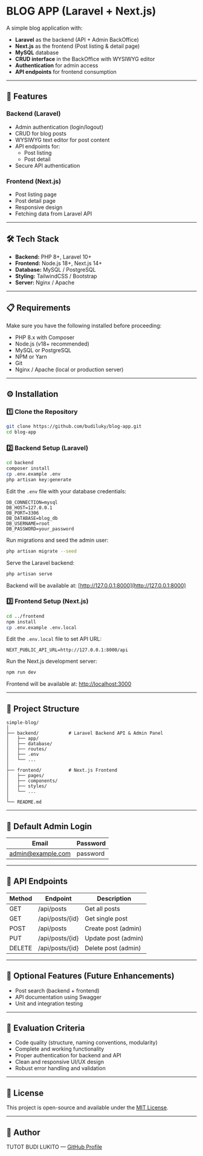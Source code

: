 # BLOG APP (Laravel + Next.js)

A simple blog application with:  
- **Laravel** as the backend (API + Admin BackOffice)  
- **Next.js** as the frontend (Post listing & detail page)  
- **MySQL** database  
- **CRUD interface** in the BackOffice with WYSIWYG editor  
- **Authentication** for admin access  
- **API endpoints** for frontend consumption  

---

## 🚀 Features

### Backend (Laravel)
- Admin authentication (login/logout)  
- CRUD for blog posts  
- WYSIWYG text editor for post content  
- API endpoints for:  
  - Post listing  
  - Post detail  
- Secure API authentication  

### Frontend (Next.js)
- Post listing page  
- Post detail page  
- Responsive design  
- Fetching data from Laravel API  

---

## 🛠 Tech Stack

- **Backend:** PHP 8+, Laravel 10+  
- **Frontend:** Node.js 18+, Next.js 14+  
- **Database:** MySQL / PostgreSQL  
- **Styling:** TailwindCSS / Bootstrap  
- **Server:** Nginx / Apache  

---

## 📋 Requirements

Make sure you have the following installed before proceeding:

- PHP 8.x with Composer  
- Node.js (v18+ recommended)  
- MySQL or PostgreSQL  
- NPM or Yarn  
- Git  
- Nginx / Apache (local or production server)  

---

## ⚙️ Installation

### 1️⃣ Clone the Repository

```bash
git clone https://github.com/budiluky/blog-app.git
cd blog-app
```

### 2️⃣ Backend Setup (Laravel)

```bash
cd backend
composer install
cp .env.example .env
php artisan key:generate
```

Edit the `.env` file with your database credentials:

```env
DB_CONNECTION=mysql
DB_HOST=127.0.0.1
DB_PORT=3306
DB_DATABASE=blog_db
DB_USERNAME=root
DB_PASSWORD=your_password
```

Run migrations and seed the admin user:

```bash
php artisan migrate --seed
```

Serve the Laravel backend:

```bash
php artisan serve
```

Backend will be available at: [http://127.0.0.1:8000](http://127.0.0.1:8000)

### 3️⃣ Frontend Setup (Next.js)

```bash
cd ../frontend
npm install
cp .env.example .env.local
```

Edit the `.env.local` file to set API URL:

```env
NEXT_PUBLIC_API_URL=http://127.0.0.1:8000/api
```

Run the Next.js development server:

```bash
npm run dev
```

Frontend will be available at: [http://localhost:3000](http://localhost:3000)

---

## 📂 Project Structure

```
simple-blog/
│
├── backend/           # Laravel Backend API & Admin Panel
│   ├── app/
│   ├── database/
│   ├── routes/
│   ├── .env
│   └── ...
│
├── frontend/          # Next.js Frontend
│   ├── pages/
│   ├── components/
│   ├── styles/
│   └── ...
│
└── README.md
```

---

## 🔑 Default Admin Login

| Email             | Password  |
|-------------------|-----------|
| admin@example.com  | password  |

---

## 📡 API Endpoints

| Method | Endpoint         | Description            |
|--------|------------------|------------------------|
| GET    | /api/posts       | Get all posts          |
| GET    | /api/posts/{id}  | Get single post        |
| POST   | /api/posts       | Create post (admin)    |
| PUT    | /api/posts/{id}  | Update post (admin)    |
| DELETE | /api/posts/{id}  | Delete post (admin)    |

---

## 🎯 Optional Features (Future Enhancements)

- Post search (backend + frontend)  
- API documentation using Swagger  
- Unit and integration testing  

---

## 📌 Evaluation Criteria

- Code quality (structure, naming conventions, modularity)  
- Complete and working functionality  
- Proper authentication for backend and API  
- Clean and responsive UI/UX design  
- Robust error handling and validation  

---

## 📄 License

This project is open-source and available under the [MIT License](LICENSE).

---

## 👤 Author

TUTOT BUDI LUKITO — [GitHub Profile](https://github.com/budiluky)
